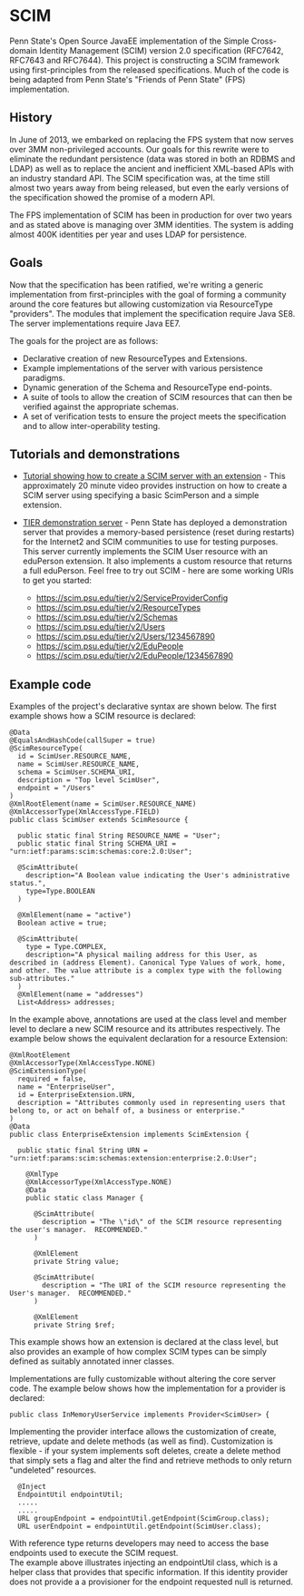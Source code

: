# SCIM

Penn State's Open Source JavaEE implementation of the Simple Cross-domain Identity
Management (SCIM) version 2.0 specification (RFC7642, RFC7643 and RFC7644).  This
project is constructing a SCIM framework using first-principles from the released
specifications.  Much of the code is being adapted from Penn State's "Friends of
Penn State" (FPS) implementation.

## History

In June of 2013, we embarked on replacing the FPS system that now serves over
3MM non-privileged accounts.  Our goals for this rewrite were to eliminate the
redundant persistence (data was stored in both an RDBMS and LDAP) as well as
to replace the ancient and inefficient XML-based APIs with an industry standard
API.  The SCIM specification was, at the time still almost two years away from
being released, but even the early versions of the specification showed the
promise of a modern API.

The FPS implementation of SCIM has been in production for over two years and
as stated above is managing over 3MM identities.  The system is adding almost
400K identities per year and uses LDAP for persistence.

## Goals

Now that the specification has been ratified, we're writing a generic implementation
from first-principles with the goal of forming a community around the core
features but allowing customization via ResourceType "providers".  The modules
that implement the specification require Java SE8.  The server implementations
require Java EE7.

The goals for the project are as follows:

-   Declarative creation of new ResourceTypes and Extensions.
-   Example implementations of the server with various persistence paradigms.
-   Dynamic generation of the Schema and ResourceType end-points.
-   A suite of tools to allow the creation of SCIM resources that can then be
    verified against the appropriate schemas.
-   A set of verification tests to ensure the project meets the specification
    and to allow inter-operability testing.
    
Tutorials and demonstrations
----------------------------

-   [Tutorial showing how to create a SCIM server with an extension](https://www.youtube.com/watch?v=YuAOcmLYyaM) - This approximately 20 minute video provides instruction on how to create
    a SCIM server using specifying a basic ScimPerson and a simple extension.  

-   [TIER demonstration server](https://scim.psu.edu/tier/v2) - Penn State has
    deployed a demonstration server that provides a memory-based persistence
    (reset during restarts) for the Internet2 and SCIM communities to use for
    testing purposes.  This server currently implements the SCIM User resource
    with an eduPerson extension.  It also implements a custom resource that
    returns a full eduPerson.  Feel free to try out SCIM - here are some
    working URIs to get you started:
    -   https://scim.psu.edu/tier/v2/ServiceProviderConfig
    -   https://scim.psu.edu/tier/v2/ResourceTypes
    -   https://scim.psu.edu/tier/v2/Schemas
    -   https://scim.psu.edu/tier/v2/Users
    -   https://scim.psu.edu/tier/v2/Users/1234567890
    -   https://scim.psu.edu/tier/v2/EduPeople
    -   https://scim.psu.edu/tier/v2/EduPeople/1234567890

Example code
------------
    
Examples of the project's declarative syntax are shown below.  The first example
shows how a SCIM resource is declared:

    @Data
    @EqualsAndHashCode(callSuper = true)
    @ScimResourceType(
      id = ScimUser.RESOURCE_NAME,
      name = ScimUser.RESOURCE_NAME,
      schema = ScimUser.SCHEMA_URI,
      description = "Top level ScimUser",
      endpoint = "/Users"
    )
    @XmlRootElement(name = ScimUser.RESOURCE_NAME)
    @XmlAccessorType(XmlAccessType.FIELD)
    public class ScimUser extends ScimResource {
    
      public static final String RESOURCE_NAME = "User";
      public static final String SCHEMA_URI = "urn:ietf:params:scim:schemas:core:2.0:User";
    
      @ScimAttribute(
        description="A Boolean value indicating the User's administrative status.",
        type=Type.BOOLEAN
      )
      
      @XmlElement(name = "active")
      Boolean active = true;
    
      @ScimAttribute(
        type = Type.COMPLEX,
        description="A physical mailing address for this User, as described in (address Element). Canonical Type Values of work, home, and other. The value attribute is a complex type with the following sub-attributes."
      )
      @XmlElement(name = "addresses")
      List<Address> addresses;

In the example above, annotations are used at the class level and member level
to declare a new SCIM resource and its attributes respectively.  The example
below shows the equivalent declaration for a resource Extension:

    @XmlRootElement
    @XmlAccessorType(XmlAccessType.NONE)
    @ScimExtensionType(
      required = false,
      name = "EnterpriseUser",
      id = EnterpriseExtension.URN,
      description = "Attributes commonly used in representing users that belong to, or act on behalf of, a business or enterprise."
    )
    @Data
    public class EnterpriseExtension implements ScimExtension {
    
      public static final String URN = "urn:ietf:params:scim:schemas:extension:enterprise:2.0:User";
    
        @XmlType
        @XmlAccessorType(XmlAccessType.NONE)
        @Data
        public static class Manager {
    
          @ScimAttribute(
            description = "The \"id\" of the SCIM resource representing the user's manager.  RECOMMENDED."
          )
      
          @XmlElement
          private String value;
    
          @ScimAttribute(
            description = "The URI of the SCIM resource representing the User's manager.  RECOMMENDED."
          )
          
          @XmlElement
          private String $ref;

This example shows how an extension is declared at the class level, but also
provides an example of how complex SCIM types can be simply defined as
suitably annotated inner classes.

Implementations are fully customizable without altering the core server code.
The example below shows how the implementation for a provider is declared:

    public class InMemoryUserService implements Provider<ScimUser> {

Implementing the provider interface allows the customization of create,
retrieve, update and delete methods (as well as find).  Customization is
flexible - if your system implements soft deletes, create a delete method that
simply sets a flag and alter the find and retrieve methods to only return
"undeleted" resources.

      @Inject
      EndpointUtil endpointUtil;
      .....
      .....
      URL groupEndpoint = endpointUtil.getEndpoint(ScimGroup.class);
      URL userEndpoint = endpointUtil.getEndpoint(ScimUser.class);
     
With reference type returns developers may need to access the base endpoints used to execute the SCIM request.  
The example above illustrates injecting an endpointUtil class, which is a helper class that provides that specific 
information.  If this identity provider does not provide a a provisioner for the endpoint requested null is returned.
